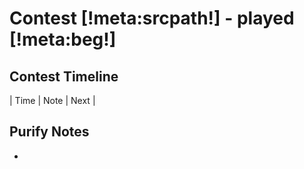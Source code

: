 # Contest [!meta:srcpath!] - played [!meta:beg!]

## Contest Timeline

| Time | Note | Next |

## Purify Notes

-
